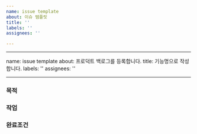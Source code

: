```yaml
---
name: issue template
about: 이슈 템플릿
title: ''
labels: ''
assignees: ''

---
```


---
name: issue template
about: 프로덕트 백로그를 등록합니다.
title: 기능명으로 작성합니다.
labels: ''
assignees: ''

---

### 목적

### 작업

### 완료조건
